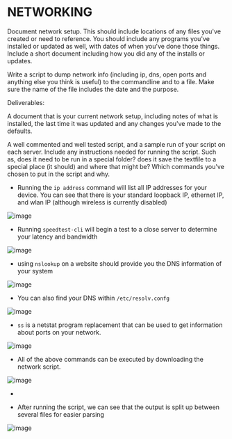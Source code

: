 # NETWORKING

Document network setup. This should include locations of any files you've created or need to reference. You should include any programs you've installed or updated as well, with dates of when you've done those things. Include a short document including how you did any of the installs or updates. 

Write a script to dump network info (including ip, dns, open ports and anything else you think is useful) to the commandline and to a file.  Make sure the name of the file includes the date and the purpose.

Deliverables:

A document that is your current network setup, including notes of what is installed, the last time it was updated and any changes you've made to the defaults. 

A well commented and well tested script, and a sample run of your script on each server.  Include any instructions needed for running the script.  Such as, does it need to be run in a special folder? does it save the textfile to a special place (it should) and where that might be? Which commands you've chosen to put in the script and why.

- Running the `ip address` command will list all IP addresses for your device. You can see that there is your standard loopback IP, ethernet IP, and wlan IP (although wireless is currently disabled)

![image](https://user-images.githubusercontent.com/64757540/97744669-08485a80-1abe-11eb-9511-b490c77c8494.png)

- Running `speedtest-cli` will begin a test to a close server to determine your latency and bandwidth

![image](https://user-images.githubusercontent.com/64757540/97744724-1dbd8480-1abe-11eb-802c-f7fbd5d1b01f.png)

- using `nslookup` on a website should provide you the DNS information of your system

![image](https://user-images.githubusercontent.com/64757540/97744766-3037be00-1abe-11eb-981b-5ac0fefe1710.png)

- You can also find your DNS within `/etc/resolv.confg`

![image](https://user-images.githubusercontent.com/64757540/97744811-3fb70700-1abe-11eb-86c5-f3bbb337457e.png)

- `ss` is a netstat program replacement that can be used to get information about ports on your network.

![image](https://user-images.githubusercontent.com/64757540/97744881-5bbaa880-1abe-11eb-8ff2-4fef7ea7a6d8.png)

- All of the above commands can be executed by downloading the network script.

![image](https://user-images.githubusercontent.com/17841536/101655319-795d2500-3a0f-11eb-96b6-5d61d2f77b73.png)

-

- After running the script, we can see that the output is split up between several files for easier parsing 

![image](https://user-images.githubusercontent.com/17841536/101655377-8da12200-3a0f-11eb-8b1f-7042949bc2ad.png)
 

